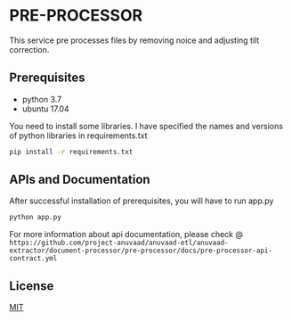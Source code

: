 # PRE-PROCESSOR

This service pre processes files by removing noice and adjusting tilt correction.

## Prerequisites
- python 3.7
- ubuntu 17.04

You need to install some libraries. I have specified the names and versions of python libraries in requirements.txt
```bash
pip install -r requirements.txt
```
## APIs and Documentation
After successful installation of prerequisites, you will have to run app.py

```bash
python app.py
```
For more information about api documentation, please check @ ```https://github.com/project-anuvaad/anuvaad-etl/anuvaad-extractor/document-processor/pre-processor/docs/pre-processor-api-contract.yml```
## License
[MIT](https://choosealicense.com/licenses/mit/)
